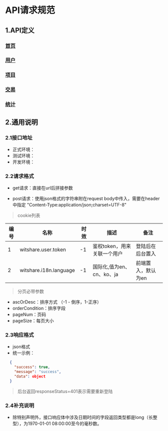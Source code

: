  <!-- toc -->

# API请求规范

## 1.API定义

### [首页](api-index.md)

### [用户](api-user.md)

### [项目](api-project.md)

### [交易](api-transaction.md)

### [统计](api-statistic.md)

## 2.通用说明

### 2.1接口地址

- 正式环境：
- 测试环境：
- 开发环境：

### 2.2请求格式

- get请求：直接在url后拼接参数

- post请求：使用json格式的字符串附在request body中传入，需要在header中指定 "Content-Type:application/json;charset=UTF-8"

> cookie列表

|编号|名称|时效|描述|备注|
|---|---|---|---|---|
|1|witshare.user.token|-1|鉴权token，用来关联一个用户|登陆后在后台置入|
|2|witshare.i18n.language|-1|国际化,值为en、cn、ko、ja|前端置入，默认为en|

> 分页必带参数

- ascOrDesc：排序方式 （-1 - 倒序，1-正序）
- orderCondition：排序字段
- pageNum：页码
- pageSize：每页大小

### 2.3响应格式

- json格式
- 统一示例：

``` json
  {
    "success": true,
    "message": "success",
    "data": object
  }
```

> 后台返回responseStatus=401表示需要重新登陆

### 2.4补充说明

- 除特别声明外，接口响应体中涉及日期时间的字段返回类型都是long（长整型），为1970-01-01 08:00:00至今的毫秒数。
